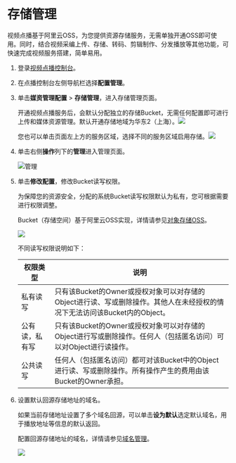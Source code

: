 # 存储管理

视频点播基于阿里云OSS，为您提供资源存储服务，无需单独开通OSS即可使用。同时，结合视频采编上传、存储、转码、剪辑制作、分发播放等其他功能，可快速完成视频服务搭建，简单易用。

1.  登录[视频点播控制台](https://vod.console.aliyun.com/)。

2.  在点播控制台左侧导航栏选择**配置管理**。

3.  单击**媒资管理配置** \> **存储管理**，进入存储管理页面。

    开通视频点播服务后，会默认分配独立的存储Bucket，无需任何配置即可进行上传和媒体资源管理。默认开通存储地域为华东2（上海）。![](https://static-aliyun-doc.oss-accelerate.aliyuncs.com/assets/img/zh-CN/8733744061/p172485.png)

    您也可以单击页面左上方的服务区域，选择不同的服务区域启用存储。![](https://static-aliyun-doc.oss-accelerate.aliyuncs.com/assets/img/zh-CN/8733744061/p172486.png)

4.  单击右侧**操作**列下的**管理**进入管理页面。

    ![管理](https://static-aliyun-doc.oss-accelerate.aliyuncs.com/assets/img/zh-CN/9733744061/p173687.png)

5.  单击**修改配置**，修改Bucket读写权限。

    为保障您的资源安全，分配的系统Bucket读写权限默认为私有，您可根据需要进行权限调整。

    Bucket（存储空间）基于阿里云OSS实现，详情请参见[对象存储OSS](/intl.zh-CN/产品简介/什么是对象存储OSS.md)。

    ![](https://static-aliyun-doc.oss-accelerate.aliyuncs.com/assets/img/zh-CN/9733744061/p172487.png)

    不同读写权限说明如下：

    |权限类型|说明|
    |----|--|
    |私有读写|只有该Bucket的Owner或授权对象可以对存储的Object进行读、写或删除操作。其他人在未经授权的情况下无法访问该Bucket内的Object。|
    |公有读，私有写|只有该Bucket的Owner或授权对象可以对存储的Object进行写或删除操作。任何人（包括匿名访问）可以对Object进行读操作。|
    |公共读写|任何人（包括匿名访问）都可对该Bucket中的Object进行读、写或删除操作。所有操作产生的费用由该Bucket的Owner承担。|

6.  设置默认回源存储地址的域名。

    如果当前存储地址设置了多个域名回源，可以单击**设为默认**选定默认域名，用于播放地址等信息的默认返回。

    配置回源存储地址的域名，详情请参见[域名管理]()。

    ![](https://static-aliyun-doc.oss-accelerate.aliyuncs.com/assets/img/zh-CN/9733744061/p172488.png)



